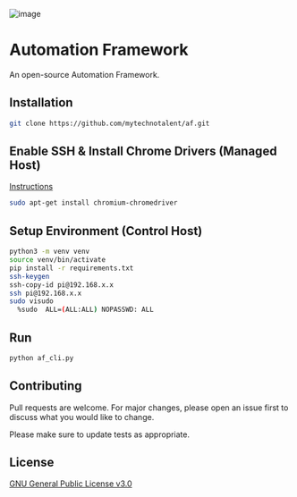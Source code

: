 ![image](https://github.com/mytechnotalent/Automation-Framework/blob/main/Automation%20Framework.png?raw=true)

# Automation Framework
An open-source Automation Framework.

## Installation
```bash
git clone https://github.com/mytechnotalent/af.git
```

## Enable SSH & Install Chrome Drivers (Managed Host)
[Instructions](https://www.raspberrypi.org/documentation/remote-access/ssh)
```bash
sudo apt-get install chromium-chromedriver
```

## Setup Environment (Control Host)
```bash
python3 -m venv venv
source venv/bin/activate
pip install -r requirements.txt
ssh-keygen
ssh-copy-id pi@192.168.x.x
ssh pi@192.168.x.x
sudo visudo
  %sudo  ALL=(ALL:ALL) NOPASSWD: ALL
```

## Run
```bash
python af_cli.py
```

## Contributing
Pull requests are welcome. For major changes, please open an issue first to discuss what you would like to change.

Please make sure to update tests as appropriate.

## License
[GNU General Public License v3.0](https://www.gnu.org/licenses/gpl-3.0.en.html)
